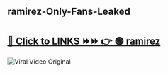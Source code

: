 
 ## ramirez-Only-Fans-Leaked

# <h2><a href="https://clipsfans.com/ramirez&ref=git">🔗 Click to LINKS ⏩⏩ 👉 🟢 ramirez </a></h2>

<a href="https://clipsfans.com/ramirez&ref=git" rel="nofollow" data-target="animated-image.originalLink"><img src="https://i.ibb.co.com/xMMVF88/686577567.gif" alt="Viral Video Original" style="max-width: 100%; display: inline-block;" data-target="animated-image.originalImage"></a>
